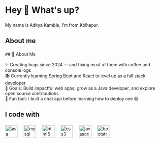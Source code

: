 <h1 align="left">Hey 👋 What's up?</h1>

###

<p align="left">My name is Aditya Kamble,  I'm from Kolhapur.</p>

###

<h2 align="left">About me</h2>

###

<p align="left">## 👋 About Me<br><br>✨ Creating bugs since 2024 — and fixing most of them with coffee and console logs  <br>📚 Currently learning Spring Boot and React to level up as a full stack developer  <br>🎯 Goals: Build impactful web apps, grow as a Java developer, and explore open source contributions  <br>🎲 Fun fact: I built a chat app before learning how to deploy one 😄</p>

###

<h2 align="left">I code with</h2>

###

<div align="left">
  <img src="https://cdn.jsdelivr.net/gh/devicons/devicon/icons/java/java-original.svg" height="40" alt="java logo"  />
  <img width="12" />
  <img src="https://cdn.jsdelivr.net/gh/devicons/devicon/icons/mysql/mysql-original.svg" height="40" alt="mysql logo"  />
  <img width="12" />
  <img src="https://cdn.jsdelivr.net/gh/devicons/devicon/icons/html5/html5-original.svg" height="40" alt="html5 logo"  />
  <img width="12" />
  <img src="https://cdn.jsdelivr.net/gh/devicons/devicon/icons/css3/css3-original.svg" height="40" alt="css3 logo"  />
  <img width="12" />
  <img src="https://cdn.jsdelivr.net/gh/devicons/devicon/icons/javascript/javascript-original.svg" height="40" alt="javascript logo"  />
  <img width="12" />
  <img src="https://cdn.jsdelivr.net/gh/devicons/devicon/icons/bootstrap/bootstrap-original.svg" height="40" alt="bootstrap logo"  />
</div>

###
